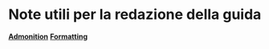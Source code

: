 # Note utili per la redazione della guida

[**Admonition**](https://squidfunk.github.io/mkdocs-material/reference/admonitions/)
[**Formatting**](https://squidfunk.github.io/mkdocs-material/reference/formatting/)

